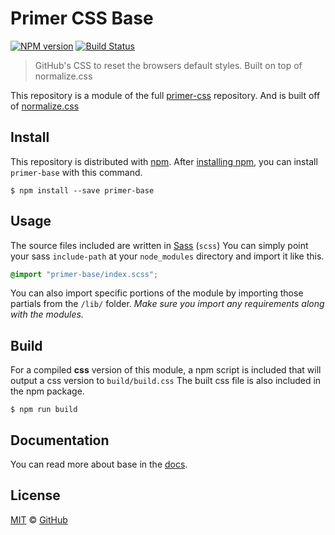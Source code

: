 # Primer CSS Base

[![NPM version](http://img.shields.io/npm/v/primer-base.svg)](https://www.npmjs.org/package/primer-base)
[![Build Status](https://travis-ci.org/primer/base.svg?branch=master)](https://travis-ci.org/primer/base)

> GitHub's CSS to reset the browsers default styles. Built on top of normalize.css

This repository is a module of the full [primer-css][primer] repository. And is built off of [normalize.css](https://github.com/necolas/normalize.css/)

## Install

This repository is distributed with [npm][npm]. After [installing npm][install-npm], you can install `primer-base` with this command.

```
$ npm install --save primer-base
```

## Usage

The source files included are written in [Sass][sass] (`scss`) You can simply point your sass `include-path` at your `node_modules` directory and import it like this.

```scss
@import "primer-base/index.scss";
```

You can also import specific portions of the module by importing those partials from the `/lib/` folder. _Make sure you import any requirements along with the modules._

## Build

For a compiled **css** version of this module, a npm script is included that will output a css version to `build/build.css` The built css file is also included in the npm package.

```
$ npm run build
```

## Documentation

You can read more about base in the [docs][docs].

## License

[MIT](./LICENSE) &copy; [GitHub](https://github.com/)

[primer]: https://github.com/primer/primer
[docs]: http://primercss.io/
[npm]: https://www.npmjs.com/
[install-npm]: https://docs.npmjs.com/getting-started/installing-node
[sass]: http://sass-lang.com/
